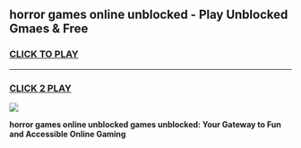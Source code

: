 
## horror games online unblocked - Play Unblocked Gmaes & Free
<h3>
<a href="https://news.freeplayer.one?title=horror_games_online_unblocked&ref=16F">CLICK TO PLAY</a></h3>
<hr>

<h3>
<a href="https://news.freeplayer.one?title=horror_games_online_unblocked&ref=16F">CLICK 2 PLAY</a>
  
</h3>

<a href="https://news.freeplayer.one?title=horror_games_online_unblocked&ref=16F/"><img src="https://clearcache.store/games.png"></a>


**horror games online unblocked games unblocked: Your Gateway to Fun and Accessible Online Gaming**
